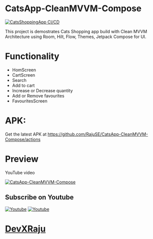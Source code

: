 # CatsApp-CleanMVVM-Compose

[![CatsShoppingApp CI/CD](https://github.com/RajuSE/CatsApp-CleanMVVM-Compose/actions/workflows/CatsAppCICD.yml/badge.svg)](https://github.com/RajuSE/CatsApp-CleanMVVM-Compose/actions/workflows/CatsAppCICD.yml)

This project is demostrates Cats Shopping app build with Clean MVVM Architecture using Room, Hilt, Flow, Themes, Jetpack Compose for UI.


# Functionality
 - HomScreen
 - CartScreen
 - Search
 - Add to cart
 - Increase or Decrease quantity
 - Add or Remove favourites
 - FavouritesScreen

# APK:
Get the latest APK at https://github.com/RajuSE/CatsApp-CleanMVVM-Compose/actions

# Preview
YouTube video

[![CatsApp-CleanMVVM-Compose](https://i.postimg.cc/bY4yg4gH/Screenshot-2024-08-07-at-12-11-58-AM.png)](https://www.youtube.com/watch?v=1iGYd-6je9M)

## Subscribe on Youtube
<a href="https://www.youtube.com/@devxraju?sub_confirmation=1" target="_blank"><img src="https://img.shields.io/badge/Youtube-FF0000?style=for-the-badge&logo=youtube&logoColor=white" alt="Youtube"></a>
<a href="https://www.youtube.com/@devxraju?sub_confirmation=1" target="_blank"><img src="https://img.shields.io/youtube/channel/subscribers/UC_RvrCPBAz1iMbcGqK70nRA?style=for-the-badge&logo=youtube&logoColor=white" alt="Youtube"></a>
# [DevXRaju](https://www.youtube.com/@devxraju?sub_confirmation=1)
